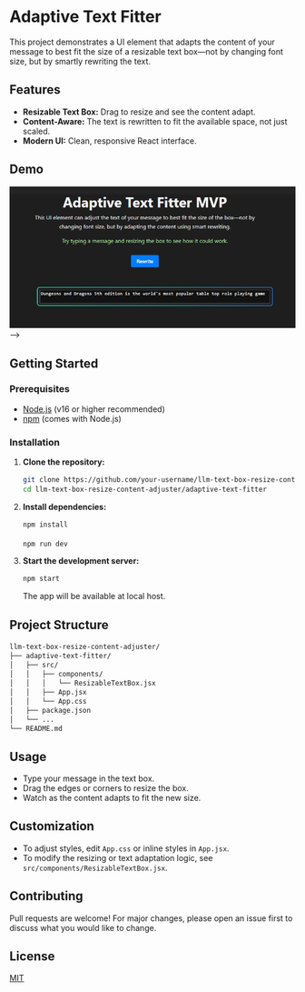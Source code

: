 # Adaptive Text Fitter

This project demonstrates a UI element that adapts the content of your message to best fit the size of a resizable text box—not by changing font size, but by smartly rewriting the text.  


## Features
- **Resizable Text Box:** Drag to resize and see the content adapt.
- **Content-Aware:** The text is rewritten to fit the available space, not just scaled.
- **Modern UI:** Clean, responsive React interface.

## Demo
![Demo Screenshot](Demo_Screenshot.png) --> 
<!-- Add a screenshot if available -->

## Getting Started
### Prerequisites
- [Node.js](https://nodejs.org/) (v16 or higher recommended)
- [npm](https://www.npmjs.com/) (comes with Node.js)

### Installation
1. **Clone the repository:**
   ```sh
   git clone https://github.com/your-username/llm-text-box-resize-content-adjuster.git
   cd llm-text-box-resize-content-adjuster/adaptive-text-fitter
   ```

2. **Install dependencies:**
    <!-- the app is run in Vite -->

   ```sh
   npm install

   npm run dev
   ```

3. **Start the development server:**
   ```sh
   npm start
   ```
   The app will be available at local host.



## Project Structure

```
llm-text-box-resize-content-adjuster/
├── adaptive-text-fitter/
│   ├── src/
│   │   ├── components/
│   │   │   └── ResizableTextBox.jsx
│   │   ├── App.jsx
│   │   └── App.css
│   ├── package.json
│   └── ...
└── README.md
```
## Usage

- Type your message in the text box.
- Drag the edges or corners to resize the box.
- Watch as the content adapts to fit the new size.
## Customization

- To adjust styles, edit `App.css` or inline styles in `App.jsx`.
- To modify the resizing or text adaptation logic, see `src/components/ResizableTextBox.jsx`.
## Contributing

Pull requests are welcome! For major changes, please open an issue first to discuss what you would like to change.

## License

[MIT](LICENSE)
